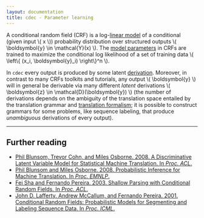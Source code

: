 ```yaml
---
layout: documentation
title: cdec - Parameter learning
---
```


A conditional random field (CRF) is a log-[linear model](../concepts/linear-models.html) of a conditional (given input <span>\\( x \\)</span>) probability distribution over structured outputs <span>\\( \boldsymbol{y} \in \mathcal{Y}(x) \\)</span>. The [model parameters](../concepts/weights.html) in CRFs are trained to maximize the conditional log likelihood of a set of training data <span>\\( \left\\{ (x_i, \boldsymbol{y}_i) \right\\}^n \\)</span>.

In `cdec` every output is produced by some latent [derivation](../concepts/derivations.html). Moreover, in contrast to many CRFs toolkits and tutorials, any output <span>\\( \boldsymbol{y} \\)</span> will in general be derivable via many different *latent* derivations <span>\\( \boldsymbol{z} \in \mathcal{D}(\boldsymbol{y}) \\)</span> (the number of derivations depends on the ambiguity of the translation space entailed by the translation grammar and [translation formalism](../concepts/formalism.html); it is possible to construct grammars for some problems, like sequence labeling, that produce *unambiguous* derivations of every output).

<hr/>

## Further reading
* [Phil Blunsom, Trevor Cohn, and Miles Osborne. 2008. A Discriminative Latent Variable Model for Statistical Machine Translation. In *Proc. ACL*.](http://www.aclweb.org/anthology/P/P08/P08-1024.pdf)
* [Phil Blunsom and Miles Osborne. 2008. Probabilistic Inference for Machine Translation. In *Proc. EMNLP*.](http://aclweb.org/anthology-new/D/D08/D08-1023.pdf)
* [Fei Sha and Fernando Pereira. 2003. Shallow Parsing with Conditional Random Fields. In *Proc. ACL*.](http://www-bcf.usc.edu/~feisha/pubs/shallow03.pdf)
* [John D. Lafferty, Andrew McCallum, and Fernando Pereira. 2001. Conditional Random Fields: Probabilistic Models for Segmenting and Labeling Sequence Data. In *Proc. ICML*.](http://repository.upenn.edu/cgi/viewcontent.cgi?article=1162&context=cis_papers)
